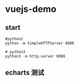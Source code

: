 # vuejs-demo

## start
```
#python2
python -m SimpleHTTPServer 8086

# python3
python3 -m http.server 8086
```

## echarts 测试